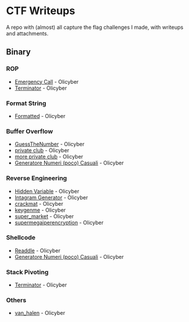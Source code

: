 # CTF Writeups
A repo with (almost) all capture the flag challenges I made, with writeups and attachments.

## Binary

### ROP
- [Emergency Call](/OliCyber/OlimpiadiItalianediCybersecurity/SoftwareSecurity/EmergencyCall_SOLVED) - Olicyber
- [Terminator](/OliCyber/OlimpiadiItalianediCybersecurity/SoftwareSecurity/Terminator_SOLVED) - Olicyber

### Format String
- [Formatted](/OliCyber/OlimpiadiItalianediCybersecurity/SoftwareSecurity/Formatted_SOLVED) - Olicyber

### Buffer Overflow
- [GuessTheNumber](/OliCyber/OlimpiadiItalianediCybersecurity/SoftwareSecurity/GuessTheNumber_SOLVED) - Olicyber
- [private club](/OliCyber/OlimpiadiItalianediCybersecurity/SoftwareSecurity/privateclub_SOLVED) - Olicyber
- [more private club](/OliCyber/OlimpiadiItalianediCybersecurity/SoftwareSecurity/moreprivateclub_SOLVED) - Olicyber
- [Generatore Numeri (poco) Casuali](/OliCyber/OlimpiadiItalianediCybersecurity/SoftwareSecurity/GeneratoreNumeri(poco)Casuali_SOLVED) - Olicyber

### Reverse Engineering
- [Hidden Variable](/OliCyber/OlimpiadiItalianediCybersecurity/SoftwareSecurity/HiddenVariable_SOLVED) - Olicyber
- [Intagram Generator](/OliCyber/OlimpiadiItalianediCybersecurity/SoftwareSecurity/InstagramGenerator_SOLVED) - Olicyber
- [crackmat](/OliCyber/OlimpiadiItalianediCybersecurity/SoftwareSecurity/crackmat_SOLVED) - Olicyber
- [keygenme](/OliCyber/OlimpiadiItalianediCybersecurity/SoftwareSecurity/keygenme_SOLVED) - Olicyber
- [super_market](/OliCyber/OlimpiadiItalianediCybersecurity/SoftwareSecurity/super_market_SOLVED) - Olicyber
- [supermegaiperencryption](/OliCyber/OlimpiadiItalianediCybersecurity/SoftwareSecurity/supermegaiperencryption_SOLVED) - Olicyber 

### Shellcode
- [Readdle](/OliCyber/OlimpiadiItalianediCybersecurity/SoftwareSecurity/Readdle_SOLVED) - Olicyber
- [Generatore Numeri (poco) Casuali](/OliCyber/OlimpiadiItalianediCybersecurity/SoftwareSecurity/GeneratoreNumeri(poco)Casuali_SOLVED) - Olicyber

### Stack Pivoting
- [Terminator](/OliCyber/OlimpiadiItalianediCybersecurity/SoftwareSecurity/Terminator_SOLVED) - Olicyber

### Others
- [van_halen](/OliCyber/OlimpiadiItalianediCybersecurity/SoftwareSecurity/van_halen_SOLVED) - Olicyber
